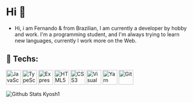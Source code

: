 # Hi 👋 
- Hi, i am Fernando & from Brazilian, I am currently a developer by hobby and work. I'm a programming student, and I'm always trying to learn new languages, currently I work more on the Web.

<div>
    <h2>🔧 Techs:</h2>
    <p>
        <img alt="JavaScript" src="https://cdn.jsdelivr.net/gh/devicons/devicon/icons/nodejs/nodejs-original.svg" width="40"/>
        <img alt="TypeScript" src="https://cdn.jsdelivr.net/gh/devicons/devicon/icons/typescript/typescript-original.svg" width="40"/>
        <img alt="Express.js" src="https://cdn.jsdelivr.net/gh/devicons/devicon/icons/express/express-original.svg" width="40"/>
        <img alt="HTML5" src="https://cdn.jsdelivr.net/gh/devicons/devicon/icons/html5/html5-original-wordmark.svg" width="40"/>
        <img alt="CSS3" src="https://cdn.jsdelivr.net/gh/devicons/devicon/icons/css3/css3-original.svg" width="40"/>
        <img alt="Visual Studio Code" src="https://cdn.jsdelivr.net/gh/devicons/devicon/icons/vscode/vscode-original.svg" width="40"/>
        <img alt="Yarn" src="https://cdn.jsdelivr.net/gh/devicons/devicon/icons/yarn/yarn-original-wordmark.svg" width="40"/>
        <img alt="Git" src="https://cdn.jsdelivr.net/gh/devicons/devicon/icons/git/git-original-wordmark.svg" width="40"/>
    </p>
</div>


![Github Stats Kyosh1](https://github-readme-stats.vercel.app/api?username=kyosh1&show_icons=true&theme=dark)
